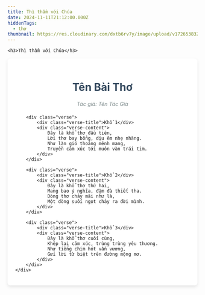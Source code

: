 ```yaml
---
title: Thì thầm với Chúa
date: 2024-11-11T21:12:00.000Z
hiddenTags:
  - thơ
thumbnail: https://res.cloudinary.com/dxtb6rv7y/image/upload/v1726538327/Viet-thu-700_i1jp17.jpg
---
```


    <h3>Thì thầm với Chúa</h3> 


<div class="poem-container">
        <h1>Tên Bài Thơ</h1>
        <div class="poem-author">Tác giả: Tên Tác Giả</div>

        <div class="verse">
            <div class="verse-title">Khổ 1</div>
            <div class="verse-content">
                Đây là khổ thơ đầu tiên,  
                Lời thơ bay bổng, dịu êm nhẹ nhàng.  
                Như làn gió thoảng mênh mang,  
                Truyền cảm xúc tới muôn vàn trái tim.  
            </div>
        </div>

        <div class="verse">
            <div class="verse-title">Khổ 2</div>
            <div class="verse-content">
                Đây là khổ thơ thứ hai,  
                Mang bao ý nghĩa, đậm đà thiết tha.  
                Dòng thơ chảy mãi như là,  
                Một dòng suối ngọt chảy ra đời mình.  
            </div>
        </div>

        <div class="verse">
            <div class="verse-title">Khổ 3</div>
            <div class="verse-content">
                Đây là khổ thơ cuối cùng,  
                Khép lại cảm xúc, trùng trùng yêu thương.  
                Như tiếng chim hót vấn vương,  
                Gửi lời từ biệt trên đường mộng mơ.  
            </div>
        </div>
    </div>


<style>
 .poem-container {
            max-width: 700px;
            background: white;
            padding: 20px;
            border-radius: 8px;
            box-shadow: 0 4px 8px rgba(0, 0, 0, 0.1);
        }
        h1 {
            text-align: center;
            color: #34495e;
        }
        .poem-author {
            text-align: center;
            font-style: italic;
            color: #7f8c8d;
            margin-bottom: 20px;
        }
        .verse {
            margin-bottom: 20px;
            padding: 15px;
            border-left: 5px solid #3498db;
            background: #ecf0f1;
            border-radius: 4px;
        }
        .verse-title {
            font-weight: bold;
            color: #2980b9;
            margin-bottom: 10px;
        }
        .verse-content {
            white-space: pre-wrap;
            line-height: 1.8;
            font-size: 16px;
            color: #34495e;
        }
</style>
